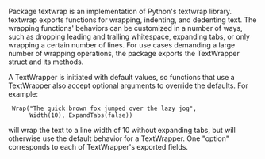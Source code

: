 Package textwrap is an implementation of Python's textwrap library.
textwrap exports functions for wrapping, indenting, and dedenting
text.  The wrapping functions' behaviors can be customized in a
number of ways, such as dropping leading and trailing whitespace,
expanding tabs, or only wrapping a certain number of lines.  For
use cases demanding a large number of wrapping operations, the
package exports the TextWrapper struct and its methods.

A TextWrapper is initiated with default values, so functions that
use a TextWrapper also accept optional arguments to override the
defaults.  For example:

     Wrap("The quick brown fox jumped over the lazy jog",
          Width(10), ExpandTabs(false))

will wrap the text to a line width of 10 without expanding tabs,
but will otherwise use the default behavior for a TextWrapper.
One "option" corresponds to each of TextWrapper's exported fields.
